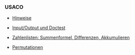 ### USACO

- [Hinweise](./hinweise.ipynb)

- [Input/Output und Doctest](./einAusgabe.ipynb)

- [Zahlenlisten: Summenformel, Differenzen, Akkumulieren](./zahlenListen.ipynb)

- [Permutationen](./permutationen.ipynb)


